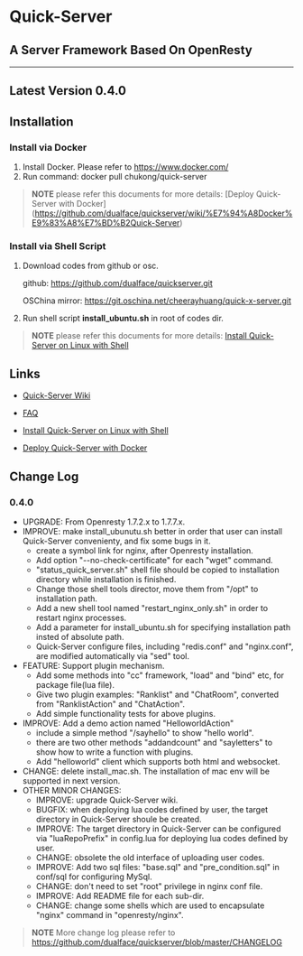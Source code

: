 # Quick-Server
## A Server Framework Based On OpenResty

---

## Latest Version 0.4.0

## Installation

### Install via Docker

1.  Install Docker. Please refer to https://www.docker.com/
2.  Run command: docker pull chukong/quick-server

> **NOTE** please refer this documents for more details: [Deploy Quick-Server with Docker] (https://github.com/dualface/quickserver/wiki/%E7%94%A8Docker%E9%83%A8%E7%BD%B2Quick-Server)

### Install via Shell Script

1.  Download codes from github or osc.

    github:
    https://github.com/dualface/quickserver.git
   
    OSChina mirror:
    https://git.oschina.net/cheerayhuang/quick-x-server.git
   
2.  Run shell script **install_ubuntu.sh** in root of codes dir.

> **NOTE** please refer this documents for more details: [Install Quick-Server on Linux with Shell](https://github.com/dualface/quickserver/wiki/%E5%9C%A8Linux%E4%B8%8B%E9%80%9A%E8%BF%87%E8%84%9A%E6%9C%AC%E5%AE%89%E8%A3%85Quick-Server)

## Links
-   [Quick-Server Wiki](https://github.com/dualface/quickserver/wiki)
  
-   [FAQ]()

-   [Install Quick-Server on Linux with Shell](https://github.com/dualface/quickserver/wiki/%E5%9C%A8Linux%E4%B8%8B%E9%80%9A%E8%BF%87%E8%84%9A%E6%9C%AC%E5%AE%89%E8%A3%85Quick-Server)
  
-   [Deploy Quick-Server with Docker](https://github.com/dualface/quickserver/wiki/%E7%94%A8docker%E9%83%A8%E7%BD%B2quick-server)

## Change Log

### 0.4.0 
-   UPGRADE: From Openresty 1.7.2.x to 1.7.7.x.
-   IMPROVE: make install_ubunutu.sh better in order that user can install Quick-Server convenienty, and fix some bugs in it.
    -   create a symbol link for nginx, after Openresty installation.
    -   Add option "--no-check-certificate" for each "wget" command.
    -   "status\_quick\_server.sh" shell file should be copied to installation directory while installation is finished.
    -   Change those shell tools director, move them from  "/opt" to installation path.
    -   Add a new shell tool named "restart\_nginx\_only.sh" in order to restart nginx processes.
    -   Add a parameter for install_ubuntu.sh for specifying installation path insted of absolute path.
    -   Quick-Server configure files, including "redis.conf" and "nginx.conf", are modified automatically via "sed" tool.
-   FEATURE: Support plugin mechanism.
    -   Add some methods into "cc" framework, "load" and "bind" etc, for package file(lua file).
    -   Give two plugin examples: "Ranklist" and "ChatRoom", converted from "RanklistAction" and "ChatAction".
    -   Add simple functionality tests for above plugins.
-   IMPROVE: Add a demo action named "HelloworldAction"
    -   include a simple method "/sayhello" to show "hello world". 
    -   there are two other methods "addandcount" and "sayletters" to show how to write a function with plugins.
    -   Add "helloworld" client which supports both html and websocket.
-   CHANGE: delete install_mac.sh. The installation of mac env will be supported in next version.
-   OTHER MINOR CHANGES:
    -   IMPROVE: upgrade Quick-Server wiki. 
    -   BUGFIX: when deploying lua codes defined by user, the target directory in Quick-Server shoule be created.
    -   IMPROVE: The target directory in Quick-Server can be configured via "luaRepoPrefix" in config.lua for deploying lua codes defined by user.
    -   CHANGE: obsolete the old interface of uploading user codes.
    -   IMPROVE: Add two sql files: "base.sql" and "pre_condition.sql" in conf/sql for configuring MySql.
    -   CHANGE: don't need to set "root" privilege in nginx conf file.
    -   IMPROVE: Add README file for each sub-dir.
    -   CHANGE: change some shells which are used to encapsulate "nginx" command in "openresty/nginx".

> **NOTE** More change log please refer to https://github.com/dualface/quickserver/blob/master/CHANGELOG 

